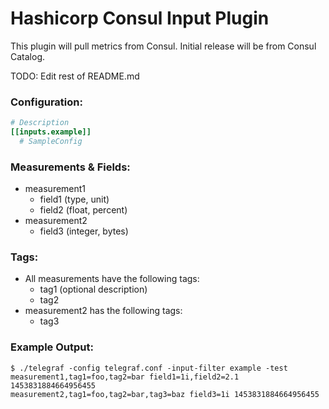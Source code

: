 # Hashicorp Consul Input Plugin

This plugin will pull metrics from Consul. Initial release will be from Consul
Catalog.

TODO: Edit rest of README.md

### Configuration:

```toml
# Description
[[inputs.example]]
  # SampleConfig
```

### Measurements & Fields:

<optional description>

- measurement1
    - field1 (type, unit)
    - field2 (float, percent)
- measurement2
    - field3 (integer, bytes)

### Tags:

- All measurements have the following tags:
    - tag1 (optional description)
    - tag2
- measurement2 has the following tags:
    - tag3

### Example Output:

```
$ ./telegraf -config telegraf.conf -input-filter example -test
measurement1,tag1=foo,tag2=bar field1=1i,field2=2.1 1453831884664956455
measurement2,tag1=foo,tag2=bar,tag3=baz field3=1i 1453831884664956455
```
